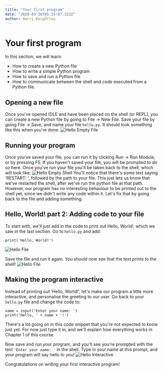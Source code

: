```yaml
---
title: "Your first program"
date: "2020-03-16T05:35:07.322Z"
author: Harry Keightley
---
```


# Your first program

In this section, we will learn:

- How to create a new Python file
- How to write a simple Python program
- How to save and run a Python file
- How to communicate between the shell and code executed from a Python file.

## Opening a new file

Once you've opened IDLE and have been placed on the shell (or REPL), you can create a new Python file by going to File -> New File. Save your file by going File -> Save, and name your file `hello.py`. It should look something like this when you're done.
![Hello Empty File](/course/hello-file-empty.png)

## Running your program

Once you've saved your file, you can run it by clicking Run -> Run Module, or by pressing F5. If you haven't saved your file, you will be prompted to do so here. Once you've run your file you'll be taken back to the shell, which will look like:
![Hello Empty Shell](/course/hello-shell-empty.png)
You'll notice that there's some text saying 'RESTART: ', followed by the path to your file. This just lets us know that we've restarted the shell, after we've run the python file at that path. However, our program has no interesting behaviour to be printed out to the shell yet, since we didn't write any code within it. Let's fix that by going back to the file and adding something.

## Hello, World! part 2: Adding code to your file

To start with, we'll just add in the code to print out Hello, World!, which we saw in the last section. Go to `hello.py` and add:

```
print('Hello, World!')
```

![Hello File](/course/hello-file.png)

Save the file and run it again. You should now see that the text prints to the shell!
![Hello File](/course/hello-shell.png)

## Making the program interactive

Instead of printing out 'Hello, World!', let's make our program a little more interactive, and personalise the greeting to our user. Go back to your `hello.py` file and change the code to:

```
name = input('Enter your name: ')
print('Hello, ' + name + '!')
```

There's a lot going on in this code snippet that you're not expected to know just yet. For now just type it in, and we'll explain how everything works in Chapter 1 of this course.

Now save and run your program, and you'll see you're prompted with the text `'Enter your name: '` in the shell. Type in your name at this prompt, and your program will say hello to you!
![Hello Interactive](/course/hello-interactive.png)

Congratulations on writing your first interactive program!
